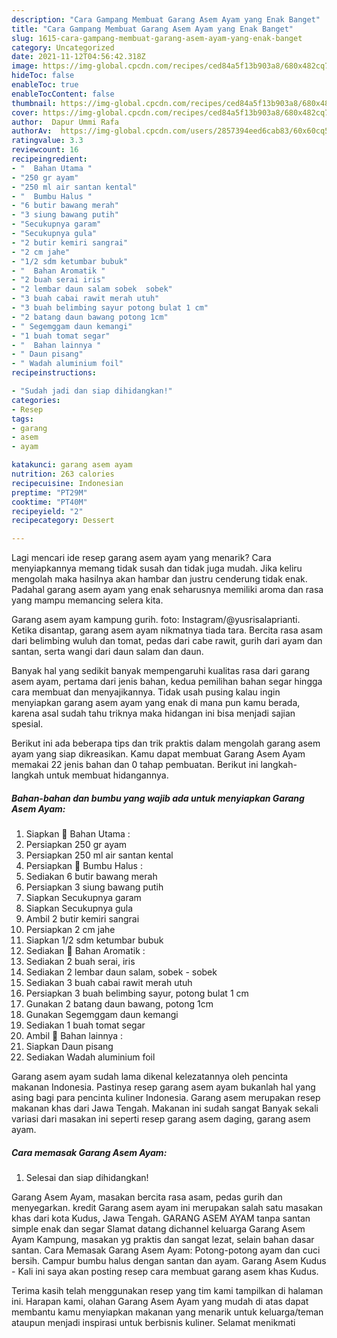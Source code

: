 ```yaml
---
description: "Cara Gampang Membuat Garang Asem Ayam yang Enak Banget"
title: "Cara Gampang Membuat Garang Asem Ayam yang Enak Banget"
slug: 1615-cara-gampang-membuat-garang-asem-ayam-yang-enak-banget
category: Uncategorized
date: 2021-11-12T04:56:42.318Z
image: https://img-global.cpcdn.com/recipes/ced84a5f13b903a8/680x482cq70/garang-asem-ayam-foto-resep-utama.jpg
hideToc: false
enableToc: true
enableTocContent: false
thumbnail: https://img-global.cpcdn.com/recipes/ced84a5f13b903a8/680x482cq70/garang-asem-ayam-foto-resep-utama.jpg
cover: https://img-global.cpcdn.com/recipes/ced84a5f13b903a8/680x482cq70/garang-asem-ayam-foto-resep-utama.jpg
author:  Dapur Ummi Rafa
authorAv:  https://img-global.cpcdn.com/users/2857394eed6cab83/60x60cq50/avatar.jpg
ratingvalue: 3.3
reviewcount: 16
recipeingredient:
- "  Bahan Utama "
- "250 gr ayam"
- "250 ml air santan kental"
- "  Bumbu Halus "
- "6 butir bawang merah"
- "3 siung bawang putih"
- "Secukupnya garam"
- "Secukupnya gula"
- "2 butir kemiri sangrai"
- "2 cm jahe"
- "1/2 sdm ketumbar bubuk"
- "  Bahan Aromatik "
- "2 buah serai iris"
- "2 lembar daun salam sobek  sobek"
- "3 buah cabai rawit merah utuh"
- "3 buah belimbing sayur potong bulat 1 cm"
- "2 batang daun bawang potong 1cm"
- " Segemggam daun kemangi"
- "1 buah tomat segar"
- "  Bahan lainnya "
- " Daun pisang"
- " Wadah aluminium foil"
recipeinstructions:

- "Sudah jadi dan siap dihidangkan!"
categories:
- Resep
tags:
- garang
- asem
- ayam

katakunci: garang asem ayam 
nutrition: 263 calories
recipecuisine: Indonesian
preptime: "PT29M"
cooktime: "PT40M"
recipeyield: "2"
recipecategory: Dessert

---
```



Lagi mencari ide resep garang asem ayam yang menarik? Cara menyiapkannya memang tidak susah dan tidak juga mudah. Jika keliru mengolah maka hasilnya akan hambar dan justru cenderung tidak enak. Padahal garang asem ayam yang enak seharusnya memiliki aroma dan rasa yang mampu memancing selera kita.


Garang asem ayam kampung gurih. foto: Instagram/@yusrisalaprianti. Ketika disantap, garang asem ayam nikmatnya tiada tara. Bercita rasa asam dari belimbing wuluh dan tomat, pedas dari cabe rawit, gurih dari ayam dan santan, serta wangi dari daun salam dan daun.

Banyak hal yang sedikit banyak mempengaruhi kualitas rasa dari garang asem ayam, pertama dari jenis bahan, kedua pemilihan bahan segar hingga cara membuat dan menyajikannya. Tidak usah pusing kalau ingin menyiapkan garang asem ayam yang enak di mana pun kamu berada, karena asal sudah tahu triknya maka hidangan ini bisa menjadi sajian spesial.


Berikut ini ada beberapa tips dan trik praktis dalam mengolah garang asem ayam yang siap dikreasikan. Kamu dapat membuat Garang Asem Ayam memakai 22 jenis bahan dan 0 tahap pembuatan. Berikut ini langkah-langkah untuk membuat hidangannya.

<!--inarticleads1-->

##### Bahan-bahan dan bumbu yang wajib ada untuk menyiapkan Garang Asem Ayam:

1. Siapkan  🎀 Bahan Utama :
1. Persiapkan 250 gr ayam
1. Persiapkan 250 ml air santan kental
1. Persiapkan  🎀 Bumbu Halus :
1. Sediakan 6 butir bawang merah
1. Persiapkan 3 siung bawang putih
1. Siapkan Secukupnya garam
1. Siapkan Secukupnya gula
1. Ambil 2 butir kemiri sangrai
1. Persiapkan 2 cm jahe
1. Siapkan 1/2 sdm ketumbar bubuk
1. Sediakan  🎀 Bahan Aromatik :
1. Sediakan 2 buah serai, iris
1. Sediakan 2 lembar daun salam, sobek - sobek
1. Sediakan 3 buah cabai rawit merah utuh
1. Persiapkan 3 buah belimbing sayur, potong bulat 1 cm
1. Gunakan 2 batang daun bawang, potong 1cm
1. Gunakan  Segemggam daun kemangi
1. Sediakan 1 buah tomat segar
1. Ambil  🎀 Bahan lainnya :
1. Siapkan  Daun pisang
1. Sediakan  Wadah aluminium foil


Garang asem ayam sudah lama dikenal kelezatannya oleh pencinta makanan Indonesia. Pastinya resep garang asem ayam bukanlah hal yang asing bagi para pencinta kuliner Indonesia. Garang asem merupakan resep makanan khas dari Jawa Tengah. Makanan ini sudah sangat Banyak sekali variasi dari masakan ini seperti resep garang asem daging, garang asem ayam. 

<!--inarticleads2-->

##### Cara memasak Garang Asem Ayam:


1. Selesai dan siap dihidangkan!

Garang Asem Ayam, masakan bercita rasa asam, pedas gurih dan menyegarkan. kredit Garang asem ayam ini merupakan salah satu masakan khas dari kota Kudus, Jawa Tengah. GARANG ASEM AYAM tanpa santan simple enak dan segar Slamat datang dichannel keluarga Garang Asem Ayam Kampung, masakan yg praktis dan sangat lezat, selain bahan dasar santan. Cara Memasak Garang Asem Ayam: Potong-potong ayam dan cuci bersih. Campur bumbu halus dengan santan dan ayam. Garang Asem Kudus - Kali ini saya akan posting resep cara membuat garang asem khas Kudus. 

Terima kasih telah menggunakan resep yang tim kami tampilkan di halaman ini. Harapan kami, olahan Garang Asem Ayam yang mudah di atas dapat membantu kamu menyiapkan makanan yang menarik untuk keluarga/teman ataupun menjadi inspirasi untuk berbisnis kuliner. Selamat menikmati
